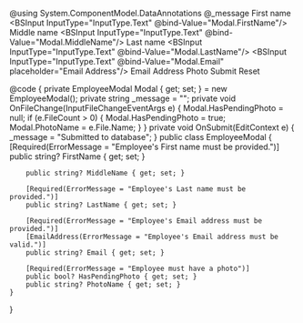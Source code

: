 ﻿@using System.ComponentModel.DataAnnotations
<BSForm Model="Modal" IsRow="true" Gutters="Gutters.Medium" OnValidSubmit="OnSubmit">
    <DataAnnotationsValidator/>
    <BSCol Position="Position.Relative" ColumnMedium="12">
        @_message
        <BSValidationSummary/>
    </BSCol>
    <BSCol Position="Position.Relative" ColumnMedium="4">
        <BSLabel>First name</BSLabel>
        <BSInput InputType="InputType.Text" @bind-Value="Modal.FirstName"/>
        <BSFeedback For="@(() => Modal.FirstName)" ValidMessage="First name looks good."/>
    </BSCol>
    <BSCol Position="Position.Relative" ColumnMedium="4">
        <BSLabel>Middle name</BSLabel>
        <BSInput InputType="InputType.Text" @bind-Value="Modal.MiddleName"/>
        <BSFeedback For="@(() => Modal.MiddleName)" ValidMessage="Middle name looks good."/>
    </BSCol>
    <BSCol Position="Position.Relative" ColumnMedium="4">
        <BSLabel>Last name</BSLabel>
        <BSInput InputType="InputType.Text" @bind-Value="Modal.LastName"/>
        <BSFeedback For="@(() => Modal.LastName)" ValidMessage="Last name looks good."/>
    </BSCol>
    <BSCol Position="Position.Relative" ColumnMedium="4" Class="@(@BS.Form_Floating)"> 
        <BSInput InputType="InputType.Text" @bind-Value="Modal.Email" placeholder="Email Address"/>
        <BSLabel IsFloating="true" PaddingStart="Padding.Large">Email Address</BSLabel>
        <BSFeedback For="@(() => Modal.Email)" ValidMessage="Email address looks good."/>
    </BSCol>
    <BSCol Position="Position.Relative" ColumnMedium="6">
        <BSLabel>Photo</BSLabel>
        <BSInputFile ValidWhen="@(() => Modal.HasPendingPhoto)" OnChange="OnFileChange"/>
        <BSFeedback For="@(() => Modal.HasPendingPhoto)" ValidMessage="Looks like you selected a photo."/>
    </BSCol>
    <BSCol Column="12">
        <BSButton Color="BSColor.Primary" IsSubmit="true">Submit</BSButton>
        <BSButton Color="BSColor.Primary" IsReset="true">Reset</BSButton>
    </BSCol>
</BSForm>

@code {
    private EmployeeModal Modal { get; set; } = new EmployeeModal();
    private string _message = "";
    private void OnFileChange(InputFileChangeEventArgs e)
    {
        Modal.HasPendingPhoto = null;
        if (e.FileCount > 0)
        {
            Modal.HasPendingPhoto = true;
            Modal.PhotoName = e.File.Name;
        }
    }
    private void OnSubmit(EditContext e)
    {
        _message = "Submitted to database";
    }
    public class EmployeeModal
    {
        [Required(ErrorMessage = "Employee's First name must be provided.")]
        public string? FirstName { get; set; }

        public string? MiddleName { get; set; }

        [Required(ErrorMessage = "Employee's Last name must be provided.")]
        public string? LastName { get; set; }

        [Required(ErrorMessage = "Employee's Email address must be provided.")]
        [EmailAddress(ErrorMessage = "Employee's Email address must be valid.")]
        public string? Email { get; set; }

        [Required(ErrorMessage = "Employee must have a photo")]
        public bool? HasPendingPhoto { get; set; }
        public string? PhotoName { get; set; }
    }
}